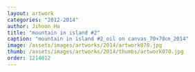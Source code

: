 ```yaml
---
layout: artwork
categories: "2012-2014"
author: Jihoon Ha
title: "mountain in island #2"
caption: "mountain in island #2_oil on canvas_70×70㎝_2014"
image: /assets/images/artworks/2014/artwork070.jpg
thumb: /assets/images/artworks/2014/thumbs/artwork070.jpg
order: 1214012
---
```

